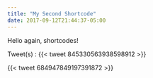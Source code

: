 ```yaml
---
title: "My Second Shortcode"
date: 2017-09-12T21:44:37-05:00
---
```


Hello again, shortcodes!
<!--more-->

Tweet(s) :
{{< tweet 845330563938598912 >}}

{{< tweet 684947849197391872 >}}
